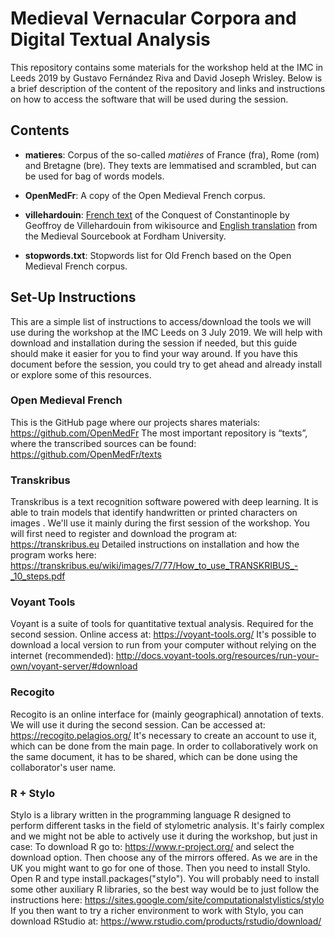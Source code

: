 # Medieval Vernacular Corpora and Digital Textual Analysis

This repository contains some materials for the workshop held at the IMC in Leeds 2019 by Gustavo Fernández Riva and David Joseph Wrisley. Below is a brief description of the content of the repository and links and instructions on how to access the software that will be used during the session.

## Contents

- **matieres**: Corpus of the so-called *matières* of France (fra), Rome (rom) and Bretagne (bre). They texts are lemmatised and scrambled, but can be used for bag of words models.

- **OpenMedFr**: A copy of the Open Medieval French corpus.

- **villehardouin**: [French text](https://fr.wikisource.org/wiki/M%C3%A9moires_de_Geoffroi_de_Villehardouin) of the Conquest of Constantinople by Geoffroy de Villehardouin from wikisource and [English translation](https://sourcebooks.fordham.edu/basis/villehardouin.asp) from the Medieval Sourcebook at Fordham University.

- **stopwords.txt**: Stopwords list for Old French based on the Open Medieval French corpus.


## Set-Up Instructions

This are a simple list of instructions to access/download the tools we will use during the workshop at the IMC Leeds on 3 July 2019. We will help with download and installation during the session if needed, but this guide should make it easier for you to find your way around. If you have this document before the session, you could try to get ahead and already install or explore some of this resources.

### Open Medieval French
This is the GitHub page where our projects shares materials: https://github.com/OpenMedFr
The most important repository is “texts”, where the transcribed sources can be found:
https://github.com/OpenMedFr/texts

### Transkribus
Transkribus is a text recognition software powered with deep learning. It is able to train models that identify handwritten or printed characters on images . We'll use it mainly during the first session of the workshop. You will first need to register and download the program at: https://transkribus.eu 
Detailed instructions on installation and how the program works here:
https://transkribus.eu/wiki/images/7/77/How_to_use_TRANSKRIBUS_-_10_steps.pdf

### Voyant Tools
Voyant is a suite of tools for quantitative textual analysis. Required for the second session. Online access at: https://voyant-tools.org/
It's possible to download a local version to run from your computer without relying on the internet (recommended): http://docs.voyant-tools.org/resources/run-your-own/voyant-server/#download

### Recogito
Recogito is an online interface for (mainly geographical) annotation of texts. We will use it during the second session. Can be accessed at: https://recogito.pelagios.org/
It's necessary to create an account to use it, which can be done from the main page. In order to collaboratively work on the same document, it has to be shared, which can be done using the collaborator's user name.

### R + Stylo
Stylo is a library written in the programming language R designed to perform different tasks in the field of stylometric analysis. It's fairly complex and we might not be able to actively use it during the workshop, but just in case:
To download R go to: https://www.r-project.org/ and select the download option. Then choose any of the mirrors offered. As we are in the UK you might want to go for one of those. 
Then you need to install Stylo. Open R and type install.packages("stylo"). You will probably need to install some other auxiliary R libraries, so the best way would be to just follow the instructions here: https://sites.google.com/site/computationalstylistics/stylo
If you then want to try a richer environment to work with Stylo, you can download RStudio at: https://www.rstudio.com/products/rstudio/download/